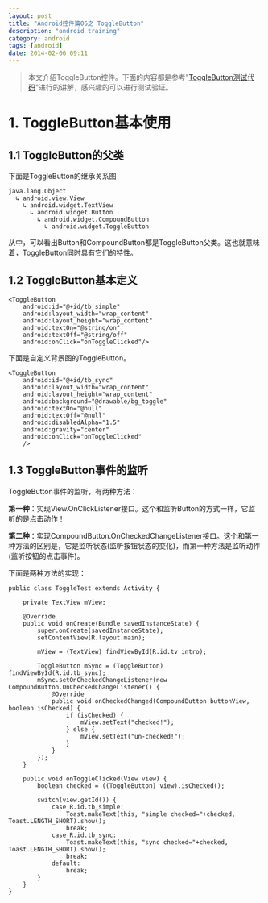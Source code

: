 ```yaml
---
layout: post
title: "Android控件篇06之 ToggleButton"
description: "android training"
category: android
tags: [android]
date: 2014-02-06 09:11
---
```



> 本文介绍ToggleButton控件。下面的内容都是参考"[ToggleButton测试代码](https://github.com/wangkuiwu/android_applets/tree/master/api_guide/ui/widgets/ToggleButton/ToggleTest)"进行的讲解，感兴趣的可以进行测试验证。


<a name="anchor1"></a>
# 1. ToggleButton基本使用

## 1.1 ToggleButton的父类

下面是ToggleButton的继承关系图

    java.lang.Object
      ↳ android.view.View
        ↳ android.widget.TextView
          ↳ android.widget.Button
            ↳ android.widget.CompoundButton
              ↳ android.widget.ToggleButton

从中，可以看出Button和CompoundButton都是ToggleButton父类。这也就意味着，ToggleButton同时具有它们的特性。


## 1.2 ToggleButton基本定义


    <ToggleButton 
        android:id="@+id/tb_simple"
        android:layout_width="wrap_content"
        android:layout_height="wrap_content"
        android:textOn="@string/on"
        android:textOff="@string/off"
        android:onClick="onToggleClicked"/>

下面是自定义背景图的ToggleButton。

    <ToggleButton  
        android:id="@+id/tb_sync"
        android:layout_width="wrap_content"
        android:layout_height="wrap_content"
        android:background="@drawable/bg_toggle"
        android:textOn="@null"
        android:textOff="@null"
        android:disabledAlpha="1.5"
        android:gravity="center"
        android:onClick="onToggleClicked"
        />


## 1.3 ToggleButton事件的监听

ToggleButton事件的监听，有两种方法：

**第一种**：实现View.OnClickListener接口。这个和监听Button的方式一样，它监听的是点击动作！

**第二种**：实现CompoundButton.OnCheckedChangeListener接口。这个和第一种方法的区别是，它是监听状态(监听按钮状态的变化)，而第一种方法是监听动作(监听按钮的点击事件)。

下面是两种方法的实现：

    public class ToggleTest extends Activity {

        private TextView mView;

        @Override
        public void onCreate(Bundle savedInstanceState) {
            super.onCreate(savedInstanceState);
            setContentView(R.layout.main);

            mView = (TextView) findViewById(R.id.tv_intro);

            ToggleButton mSync = (ToggleButton) findViewById(R.id.tb_sync);
            mSync.setOnCheckedChangeListener(new CompoundButton.OnCheckedChangeListener() {
                @Override
                public void onCheckedChanged(CompoundButton buttonView, boolean isChecked) {
                    if (isChecked) {
                        mView.setText("checked!");
                    } else {
                        mView.setText("un-checked!");
                    }   
                }   
            }); 
        }   

        public void onToggleClicked(View view) {
            boolean checked = ((ToggleButton) view).isChecked();
             
            switch(view.getId()) {
                case R.id.tb_simple:
                    Toast.makeText(this, "simple checked="+checked, Toast.LENGTH_SHORT).show();
                    break;
                case R.id.tb_sync:
                    Toast.makeText(this, "sync checked="+checked, Toast.LENGTH_SHORT).show();
                    break;
                default:
                    break;
            }   
        }   
    }

